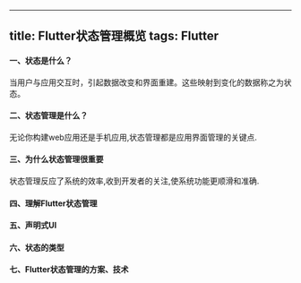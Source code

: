 ---
title: Flutter状态管理概览
tags: Flutter
-------------

#### 一、状态是什么？

当用户与应用交互时，引起数据改变和界面重建。这些映射到变化的数据称之为状态。

#### 二、状态管理是什么？

无论你构建web应用还是手机应用,状态管理都是应用界面管理的关键点.


#### 三、为什么状态管理很重要
状态管理反应了系统的效率,收到开发者的关注,使系统功能更顺滑和准确.




#### 四、理解Flutter状态管理

#### 五、声明式UI


#### 六、状态的类型

#### 七、Flutter状态管理的方案、技术


[](https://medium.com/dhiwise/7-things-you-need-to-know-about-flutter-state-management-42f840ef022e)